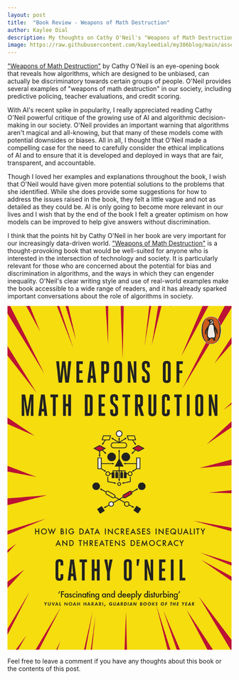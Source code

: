 ```yaml
---
layout: post
title:  "Book Review - Weapons of Math Destruction"
author: Kaylee Dial
description: My thoughts on Cathy O'Neil's "Weapons of Math Destruction"
image: https://raw.githubusercontent.com/kayleedial/my386blog/main/assets/images/brbanner2.png
---
```


["Weapons of Math Destruction"](https://www.penguinrandomhouse.com/books/241363/weapons-of-math-destruction-by-cathy-oneil/) by Cathy O'Neil is an eye-opening book that reveals how algorithms, which are designed to be unbiased, can actually be discriminatory towards certain groups of people. O'Neil provides several examples of "weapons of math destruction" in our society, including predictive policing, teacher evaluations, and credit scoring.


With AI's recent spike in popularity, I really appreciated reading Cathy O'Neil powerful critique of the growing use of AI and algorithmic decision-making in our society. O'Neil provides an important warning that algorithms aren't magical and all-knowing, but that many of these models come with potential downsides or biases. All in all, I thought that O'Neil made a compelling case for the need to carefully consider the ethical implications of AI and to ensure that it is developed and deployed in ways that are fair, transparent, and accountable.

Though I loved her examples and explanations throughout the book, I wish that O'Neil would have given more potential solutions to the problems that she identified. While she does provide some suggestions for how to address the issues raised in the book, they felt a little vague and not as detailed as they could be. AI is only going to become more relevant in our lives and I wish that by the end of the book I felt a greater optimism on how models can be improved to help give answers without discrimination. 

I think that the points hit by Cathy O'Neil in her book are very important for our increasingly data-driven world. ["Weapons of Math Destruction"](https://www.amazon.com/Weapons-Math-Destruction-Increases-Inequality/dp/0553418831/ref=asc_df_0553418831/?tag=hyprod-20&linkCode=df0&hvadid=312681615521&hvpos=&hvnetw=g&hvrand=1949352830966027308&hvpone=&hvptwo=&hvqmt=&hvdev=c&hvdvcmdl=&hvlocint=&hvlocphy=9029857&hvtargid=pla-415790116013&psc=1) is a thought-provoking book that would be well-suited for anyone who is interested in the intersection of technology and society. It is particularly relevant for those who are concerned about the potential for bias and discrimination in algorithms, and the ways in which they can engender inequality. O'Neil's clear writing style and use of real-world examples make the book accessible to a wide range of readers, and it has already sparked important conversations about the role of algorithms in society. 

![Image](https://raw.githubusercontent.com/kayleedial/my386blog/main/assets/images/bookreview.jpg)

Feel free to leave a comment if you have any thoughts about this book or the contents of this post.
